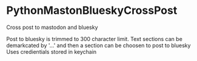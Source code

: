 # PythonMastonBlueskyCrossPost
Cross post to mastodon and bluesky

Post to bluesky is trimmed to 300 character limit.
Text sections can be demarkcated by '...' and then a section can be choosen to post to bluesky
Uses credientials stored in keychain
